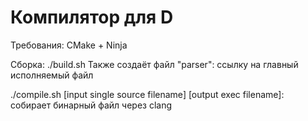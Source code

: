 # Компилятор для D
Требования: CMake + Ninja

Сборка: ./build.sh
Также создаёт файл "parser": ссылку на главный исполняемый файл

./compile.sh [input single source filename] [output exec filename]: собирает бинарный файл через clang
